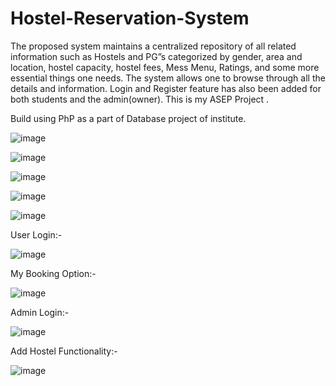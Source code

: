 # Hostel-Reservation-System
The proposed system maintains a centralized repository of all related information such as Hostels and PG”s categorized by gender, area and location, hostel capacity, hostel fees, Mess Menu, Ratings, and some more essential things one needs. The system allows one to browse through all the details and information.
Login and Register feature has also been added for both students and the admin(owner).   This is my ASEP Project .

Build using PhP as a part of Database project of institute.

![image](https://user-images.githubusercontent.com/82611071/181375799-34c6b897-23fc-42bc-9147-f7552e60fded.png)

![image](https://user-images.githubusercontent.com/82611071/181375828-f48f8ca6-e616-4f12-a0ce-366067b50df6.png)

![image](https://user-images.githubusercontent.com/82611071/181375869-3986f0f6-ec59-4726-b6cd-dfde59d7abfc.png)

![image](https://user-images.githubusercontent.com/82611071/181375897-8e6f8c5d-0724-46fe-ba66-0f64eaf0de15.png)

![image](https://user-images.githubusercontent.com/82611071/181375914-47c86894-dfdc-4d19-9ec8-4683db07b9ce.png)

User Login:-

![image](https://user-images.githubusercontent.com/82611071/181376149-f4a00b1a-7efa-494a-8bda-942628195d50.png)


My Booking Option:-

![image](https://user-images.githubusercontent.com/82611071/181376040-11b58183-be31-4d90-9cd2-ee879b6b5ca6.png)

Admin Login:-

![image](https://user-images.githubusercontent.com/82611071/181376178-c720cf32-3b22-4fcd-8f0f-c1d960b772e7.png)

Add Hostel Functionality:-

![image](https://user-images.githubusercontent.com/82611071/181376390-a89b0bf6-e71c-49c9-9af3-a5df3dec3b35.png)
